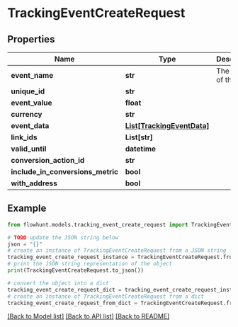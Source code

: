 # TrackingEventCreateRequest


## Properties

Name | Type | Description | Notes
------------ | ------------- | ------------- | -------------
**event_name** | **str** | The name of the event | 
**unique_id** | **str** |  | [optional] 
**event_value** | **float** |  | [optional] 
**currency** | **str** |  | [optional] 
**event_data** | [**List[TrackingEventData]**](TrackingEventData.md) |  | [optional] 
**link_ids** | **List[str]** |  | [optional] 
**valid_until** | **datetime** |  | [optional] 
**conversion_action_id** | **str** |  | [optional] 
**include_in_conversions_metric** | **bool** |  | [optional] 
**with_address** | **bool** |  | [optional] 

## Example

```python
from flowhunt.models.tracking_event_create_request import TrackingEventCreateRequest

# TODO update the JSON string below
json = "{}"
# create an instance of TrackingEventCreateRequest from a JSON string
tracking_event_create_request_instance = TrackingEventCreateRequest.from_json(json)
# print the JSON string representation of the object
print(TrackingEventCreateRequest.to_json())

# convert the object into a dict
tracking_event_create_request_dict = tracking_event_create_request_instance.to_dict()
# create an instance of TrackingEventCreateRequest from a dict
tracking_event_create_request_from_dict = TrackingEventCreateRequest.from_dict(tracking_event_create_request_dict)
```
[[Back to Model list]](../README.md#documentation-for-models) [[Back to API list]](../README.md#documentation-for-api-endpoints) [[Back to README]](../README.md)



